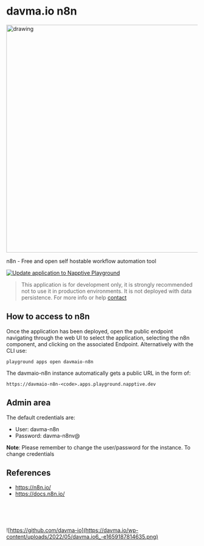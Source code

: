 # davma.io n8n

<img src="https://docs.n8n.io/_images/workflows/workflows/Execute_workflow.gif" alt="drawing" width="600"/>

n8n - Free and open self hostable workflow automation tool  

[![Update application to Napptive Playground](https://github.com/davma-io-templates/n8n-template/actions/workflows/napptive-push.yml/badge.svg)](https://github.com/davma-io-templates/n8n-template/actions/workflows/napptive-push.yml)

> This application is for development only, it is strongly recommended not to use it in production environments. It is not deployed with data persistence. For more info or help [contact](mailto:contact@davma.io)


## How to access to n8n

Once the application has been deployed, open the public endpoint navigating through the web UI to select the application, selecting the n8n component, and clicking on the associated Endpoint. Alternatively with the CLI use:

```
playground apps open davmaio-n8n
```

The davmaio-n8n instance automatically gets a public URL in the form of:

```
https://davmaio-n8n-<code>.apps.playground.napptive.dev
```

## Admin area

The default credentials are:

* User: davma-n8n
* Password: davma-n8nv@

**Note**: Please remember to change the user/password for the instance.
To change credentials


## References
* https://n8n.io/
* https://docs.n8n.io/


</br>
</br>
</br>

![https://github.com/davma-io](https://davma.io/wp-content/uploads/2022/05/davma.io6_-e1659187814635.png)
</br>
</br>
</br>